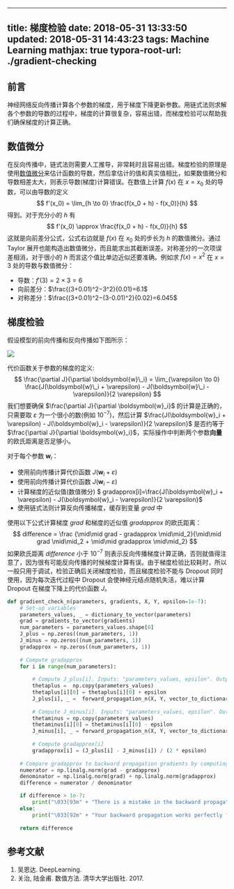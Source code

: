

---
title: 梯度检验
date: 2018-05-31 13:33:50
updated: 2018-05-31 14:43:23
tags: Machine Learning
mathjax: true
typora-root-url: ./gradient-checking
---

## 前言

神经网络反向传播计算各个参数的梯度，用于梯度下降更新参数。用链式法则求解各个参数的导数的过程中，梯度的计算很复杂，容易出错，而梯度检验可以帮助我们确保梯度的计算正确。

<!-- more -->

## 数值微分

在反向传播中，链式法则需要人工推导，非常耗时且容易出错。梯度检验的原理是使用[数值微分](https://zh.wikipedia.org/zh/%E6%95%B8%E5%80%BC%E5%BE%AE%E5%88%86)来估计函数的导数，然后拿估计的值和真实值相比，如果数值微分和导数相差太大，则表示导数(梯度)计算错误。在数值上计算 $f(x)$ 在 $x=x_0$ 处的导数，可以由导数的定义
$$
f'(x_0) = \lim_{h \to 0} \frac{f(x_0 + h) - f(x_0)}{h}
$$
得到。对于充分小的 $h$ 有
$$
f'(x_0) \approx \frac{f(x_0 + h) - f(x_0)}{h}
$$
这就是向前差分公式，公式右边就是 $f(x)$ 在 $x_0$ 处的步长为 $h$ 的数值微分。通过 Taylor 展开也能构造出数值微分，而且能求出其截断误差。对称差分的一次项误差相消，对于很小的 $h$ 而言这个值比单边近似还要准确。例如求 $f(x)=x^2$ 在 $x=3$ 处的导数与数值微分：

* 导数：$f'(3)=2\times 3=6$
* 向前差分：$\frac{(3+0.01)^2−3^2}{0.01}=6.1$
* 对称差分：$\frac{(3+0.01)^2−(3-0.01)^2}{0.02}=6.045$

## 梯度检验

假设模型的前向传播和反向传播如下图所示：

![](https://s1.ax2x.com/2018/05/31/7uKNE.png)

代价函数关于参数的梯度的定义:
$$
\frac{\partial J}{\partial \boldsymbol{w}\_i} = \lim_{\varepsilon \to 0} \frac{J(\boldsymbol{w}\_i + \varepsilon) - J(\boldsymbol{w}\_i - \varepsilon)}{2 \varepsilon}
$$
我们想要确保 $\frac{\partial J}{\partial \boldsymbol{w}_i}$ 的计算是正确的，只需要取 $\varepsilon$ 为一个很小的数(例如 $10^{-7}$)，然后计算 $\frac{J(\boldsymbol{w}_i + \varepsilon) - J(\boldsymbol{w}_i - \varepsilon)}{2 \varepsilon}$ 是否约等于 $\frac{\partial J}{\partial \boldsymbol{w}_i}$，实际操作中判断两个参数**向量**的欧氏距离是否足够小。

对于每个参数 $\boldsymbol{w}_i$：

* 使用前向传播计算代价函数 $J(\boldsymbol{w}_i + \varepsilon)$
* 使用前向传播计算代价函数 $J(\boldsymbol{w}_i - \varepsilon)$
* 计算梯度的近似值(数值微分) $ gradapprox[i]=\frac{J(\boldsymbol{w}_i + \varepsilon) - J(\boldsymbol{w}_i - \varepsilon)}{2 \varepsilon}$
* 使用链式法则计算反向传播梯度，缓存到变量 $grad$ 中

使用以下公式计算梯度 $grad$ 和梯度的近似值 $gradapprox$ 的欧氏距离：
$$
difference = \frac {\mid\mid grad - gradapprox \mid\mid_2}{\mid\mid grad \mid\mid_2 + \mid\mid gradapprox \mid\mid_2}
$$
如果欧氏距离 $difference$ 小于 $10^{-7}$ 则表示反向传播梯度计算正确，否则就值得注意了，因为很有可能反向传播的时候梯度计算有误。由于梯度检验比较耗时，所以一般只用于调试，检验正确后关闭梯度检验，而且梯度检验不能与 Dropout 同时使用，因为每次迭代过程中 Dropout 会使神经元结点随机失活，难以计算 Dropout 在梯度下降上的代价函数 $J$。

``` python
def gradient_check_n(parameters, gradients, X, Y, epsilon=1e-7):
    # Set-up variables
    parameters_values, _ = dictionary_to_vector(parameters)
    grad = gradients_to_vector(gradients)
    num_parameters = parameters_values.shape[0]
    J_plus = np.zeros((num_parameters, 1))
    J_minus = np.zeros((num_parameters, 1))
    gradapprox = np.zeros((num_parameters, 1))
    
    # Compute gradapprox
    for i in range(num_parameters):
        
        # Compute J_plus[i]. Inputs: "parameters_values, epsilon". Output = "J_plus[i]".
        thetaplus =  np.copy(parameters_values)                                       # Step 1
        thetaplus[i][0] = thetaplus[i][0] + epsilon                                   # Step 2
        J_plus[i], _ =  forward_propagation_n(X, Y, vector_to_dictionary(thetaplus))  # Step 3
        
        # Compute J_minus[i]. Inputs: "parameters_values, epsilon". Output = "J_minus[i]".
        thetaminus = np.copy(parameters_values)                                       # Step 1
        thetaminus[i][0] = thetaminus[i][0] - epsilon                                 # Step 2        
        J_minus[i], _ = forward_propagation_n(X, Y, vector_to_dictionary(thetaminus)) # Step 3
        
        # Compute gradapprox[i]
        gradapprox[i] = (J_plus[i] - J_minus[i]) / (2 * epsilon)
    
    # Compare gradapprox to backward propagation gradients by computing difference.
    numerator = np.linalg.norm(grad - gradapprox)                                     # Step 1'
    denominator = np.linalg.norm(grad) + np.linalg.norm(gradapprox)                   # Step 2'
    difference = numerator / denominator                                              # Step 3'

    if difference > 1e-7:
        print("\033[93m" + "There is a mistake in the backward propagation! difference = " + str(difference) + "\033[0m")
    else:
        print("\033[92m" + "Your backward propagation works perfectly fine! difference = " + str(difference) + "\033[0m")
    
    return difference
```

## 参考文献

1. 吴恩达. DeepLearning. 
2. 关治, 陆金甫. 数值方法. 清华大学出版社. 2017.